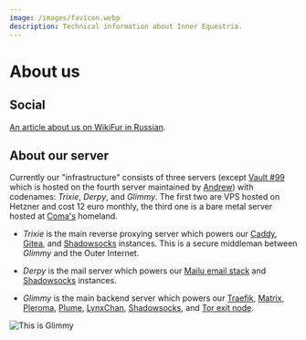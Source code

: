 ```yaml
---
image: /images/favicon.webp
description: Technical information about Inner Equestria.
---
```


# About us

## Social

[An article about us on WikiFur in Russian](https://ru.wikifur.com/wiki/Inner_Equestria).

## About our server

Currently our "infrastructure" consists of three servers (except [Vault #99](/how/peertube.md) which is hosted on the fourth server maintained by [Andrew](https://amorgan.xyz/)) with codenames: _Trixie_, _Derpy_, and _Glimmy_. The first two are VPS hosted on Hetzner and cost 12 euro monthly, the third one is a bare metal server hosted at [Coma's](/who/commagray.md) homeland.

- _Trixie_ is the main reverse proxying server which powers our [Caddy](https://caddyserver.com), [Gitea](/how/gitea.md), and [Shadowsocks](/how/shadowsocks.md) instances. This is a secure middleman between _Glimmy_ and the Outer Internet.

- _Derpy_ is the mail server which powers our [Mailu email stack](/how/email.md) and [Shadowsocks](/how/shadowsocks.md) instances.

- _Glimmy_ is the main backend server which powers our [Traefik](https://traefik.io), [Matrix](/how/matrix.md), [Pleroma](/how/pleroma.md), [Plume](/how/plume.md), [LynxChan](/how/lynxchan.md), [Shadowsocks](/how/shadowsocks.md), and [Tor exit node](https://www.torproject.org).

![This is Glimmy](/images/glimmy_naked.jpg)